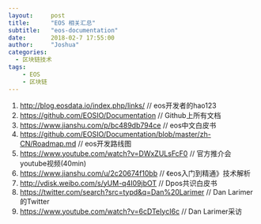 ```yaml
---
layout:     post
title:      "EOS 相关汇总"
subtitle:   "eos-documentation"
date:       2018-02-7 17:55:00
author:     "Joshua"
categories:
  - 区块链技术
tags:
    - EOS
    - 区块链
---
```


1. http://blog.eosdata.io/index.php/links/																			// 	eos开发者的hao123
2. https://github.com/EOSIO/Documentation																	//  Github上所有文档
3. https://www.jianshu.com/p/bc489db794ce																	//  eos中文白皮书
4. https://github.com/EOSIO/Documentation/blob/master/zh-CN/Roadmap.md   		//	eos开发路线图
5. https://www.youtube.com/watch?v=DWxZULsFcF0   					 							//	官方推介会youtube视频(40min)
6. https://www.jianshu.com/u/2c20674f10bb																	//   《eos入门到精通》技术解析
7. http://vdisk.weibo.com/s/yUM-q4I09jbOT																	//	Dpos共识白皮书
8. https://twitter.com/search?src=typd&q=Dan%20Larimer											//	Dan Larimer的Twitter
9. https://www.youtube.com/watch?v=6cDTeIycI6c														//  Dan Larimer采访
